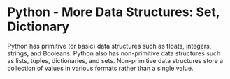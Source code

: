 # Python - More Data Structures: Set, Dictionary
Python has primitive (or basic) data structures such as floats, integers, strings, and Booleans. Python also has non-primitive data structures such as lists, tuples, dictionaries, and sets. Non-primitive data structures store a collection of values in various formats rather than a single value.